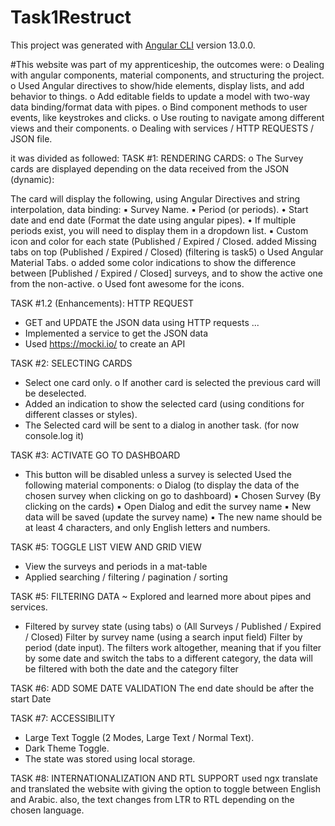 # Task1Restruct

This project was generated with [Angular CLI](https://github.com/angular/angular-cli) version 13.0.0.

#This website was part of my apprenticeship, the outcomes were:
o Dealing with angular components, material components, and structuring the project.
o Used Angular directives to show/hide elements, display lists, and add behavior to things.
o Add editable fields to update a model with two-way data binding/format data with pipes.
o Bind component methods to user events, like keystrokes and clicks.
o Use routing to navigate among different views and their components.
o Dealing with services / HTTP REQUESTS / JSON file.


it was divided as followed:
TASK #1: RENDERING CARDS:
o The Survey cards are displayed depending on the data received from the JSON (dynamic):

The card will display the following, using Angular Directives and string interpolation, data binding:
▪ Survey Name.
▪ Period (or periods).
• Start date and end date (Format the date using angular pipes).
• If multiple periods exist, you will need to display them in a dropdown list.
▪ Custom icon and color for each state (Published / Expired / Closed.
added Missing tabs on top (Published / Expired / Closed) (filtering is task5)
o Used Angular Material Tabs.
o added some color indications to show the difference between [Published / Expired / Closed]
surveys, and to show the active one from the non-active.
o Used font awesome for the icons.

TASK #1.2 (Enhancements): HTTP REQUEST
- GET and UPDATE the JSON data using HTTP requests ...
- Implemented a service to get the JSON data
- Used https://mocki.io/ to create an API

TASK #2: SELECTING CARDS
- Select one card only.
o If another card is selected the previous card will be deselected.
- Added an indication to show the selected card (using conditions for different classes or styles).
- The Selected card will be sent to a dialog in another task. (for now console.log it)

TASK #3: ACTIVATE GO TO DASHBOARD
- This button will be disabled unless a survey is selected
Used the following material components:
o Dialog (to display the data of the chosen survey when clicking on go to dashboard)
▪ Chosen Survey (By clicking on the cards)
▪ Open Dialog and edit the survey name
▪ New data will be saved (update the survey name)
▪ The new name should be at least 4 characters, and only English letters and numbers.


TASK #5: TOGGLE LIST VIEW AND GRID VIEW
- View the surveys and periods in a mat-table
- Applied searching / filtering / pagination / sorting

TASK #5: FILTERING DATA
~ Explored and learned more about pipes and services.
- Filtered by survey state (using tabs)
o (All Surveys / Published / Expired / Closed)
Filter by survey name (using a search input field)
Filter by period (date input).
The filters work altogether, meaning that if you filter by some date and switch the tabs to a different
category, the data will be filtered with both the date and the category filter

TASK #6: ADD SOME DATE VALIDATION
The end date should be after the start Date

TASK #7: ACCESSIBILITY
- Large Text Toggle (2 Modes, Large Text / Normal Text).
- Dark Theme Toggle.
- The state was stored using local storage.

TASK #8: INTERNATIONALIZATION AND RTL SUPPORT
used ngx translate and translated the website with giving the option to toggle between English and Arabic.
also, the text changes from LTR to RTL depending on the chosen language.
